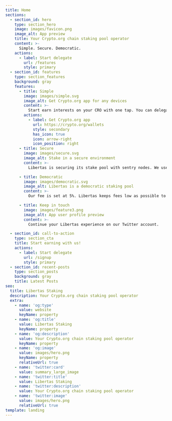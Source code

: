 ```yaml
---
title: Home
sections:
  - section_id: hero
    type: section_hero
    image: images/favicon.png
    image_alt: App preview
    title: Your Crypto.org chain staking pool operator
    content: >-
      Simple. Secure. Democratic.
    actions:
      - label: Start delegate
        url: /features
        style: primary
  - section_id: features
    type: section_features
    background: gray
    features:
      - title: Simple
        image: images/simple.svg
        image_alt: Get Crypto.org app for any devices
        content: >-
          Start earn interests on your CRO with one tap. You can delegate to Libertas Staking from your mobile or pc. 
        actions:
          - label: Get Crypto.org app 
            url: https://crypto.org/wallets
            style: secondary
            has_icon: true
            icon: arrow-right
            icon_position: right
      - title: Secure
        image: images/secure.svg
        image_alt: Stake in a secure environment
        content: >-
          Libertas is securing its stake pool with sentry nodes. We use Prometheus and Grafana to monitor our systems and get alerted of issues. All our servers are located in Europe.

      - title: Democratic
        image: images/democratic.svg
        image_alt: Libertas is a democratic staking pool
        content: >-
          Our fee is set at 5%. Libertas keeps fees low as possible to enable anyone to access the crypto world. 

      - title: Keep in touch
        image: images/feature3.png
        image_alt: App user profile preview
        content: >-
          Continue your Libertas experience on our Twitter account.

  - section_id: call-to-action
    type: section_cta
    title: Start earning with us!
    actions:
      - label: Start delegate
        url: /signup
        style: primary
  - section_id: recent-posts
    type: section_posts
    background: gray
    title: Latest Posts
seo:
  title: Libertas Staking
  description: Your Crypto.org chain staking pool operator
  extra:
    - name: 'og:type'
      value: website
      keyName: property
    - name: 'og:title'
      value: Libertas Staking
      keyName: property
    - name: 'og:description'
      value: Your Crypto.org chain staking pool operator
      keyName: property
    - name: 'og:image'
      value: images/hero.png
      keyName: property
      relativeUrl: true
    - name: 'twitter:card'
      value: summary_large_image
    - name: 'twitter:title'
      value: Libertas Staking
    - name: 'twitter:description'
      value: Your Crypto.org chain staking pool operator
    - name: 'twitter:image'
      value: images/hero.png
      relativeUrl: true
template: landing
---
```

